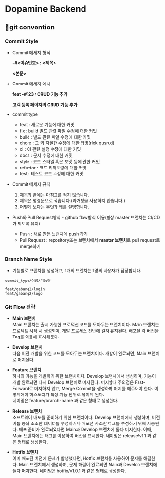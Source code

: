 # Dopamine Backend

## 🫧git convention

### Commit Style

- Commit 메세지 형식

  **<type> -#<이슈번호> : <제목>**

  **<본문>**


- Commit 메세지 예시

  **feat -#123 : CRUD 기능 추가**

  **고객 등록 페이지의 CRUD 기능 추가**

- commit type
    - feat : 새로운 기능에 대한 커밋
    - fix : build 빌드 관련 파일 수정에 대한 커밋
    - build : 빌드 관련 파일 수정에 대한 커밋
    - chore : 그 외 자잘한 수정에 대한 커밋(rlxk qusrud)
    - ci : CI 관련 설정 수정에 대한 커밋
    - docs : 문서 수정에 대한 커밋
    - style : 코드 스타일 혹은 포맷 등에 관한 커밋
    - refactor : 코드 리팩토링에 대한 커밋
    - test : 테스트 코드 수정에 대한 커밋
- Commit 메세지 규칙
    1. 제목의 끝에는 마침표를 적지 않습니다.
    2. 제목은 명령문으로 적습니다.(과거형을 사용하지 않습니다.)
    3. 어떻게 보다는 무엇과 왜를 설명합니다.
- Push와 Pull Request방식 - github flow방식 이용(항상 master 브랜치는 CI/CD가 되도록 유지)
    - Push : 새로 만든 브랜치에 push 하기
    - Pull Request : repository또는 브랜치에서 **master 브랜치**로 pull request로 merge하기

### Branch Name Style

- 기능별로 브랜치를 생성하고, 1개의 브랜치는 1명의 사용자가 담당합니다.

```
commit_type/이름/기능명

feat/gabang2/login
feat/gabang2/logo
```

### Git Flow 전략
- **Main 브랜치**   
Main 브랜치는 출시 가능한 프로덕션 코드를 모아두는 브랜치이다. Main 브랜치는 프로젝트 시작 시 생성되며, 개발 프로세스 전반에 걸쳐 유지된다. 배포된 각 버전을 Tag를 이용해 표시해둔다.

- **Develop 브랜치**   
다음 버전 개발을 위한 코드를 모아두는 브랜치이다. 개발이 완료되면, Main 브랜치로 머지된다.

- **Feature 브랜치**   
하나의 기능을 개발하기 위한 브랜치이다. Develop 브랜치에서 생성하며, 기능이 개발 완료되면 다시 Develop 브랜치로 머지된다. 머지할때 주의점은 Fast-Forward로 머지하지 않고, Merge Commit을 생성하며 머지를 해주어야 한다. 이렇게해야 히스토리가 특정 기능 단위로 묶이게 된다.   
네이밍은 feature/branch-name 과 같은 형태로 생성한다.

- **Release 브랜치**   
소프트웨어 배포를 준비하기 위한 브랜치이다. Develop 브랜치에서 생성하며, 버전 이름 등의 소소한 데이터를 수정하거나 배포전 사소한 버그를 수정하기 위해 사용된다. 배포 준비가 완료되었다면 Main과 Develop 브랜치에 둘다 머지한다. 이때, Main 브랜치에는 태그를 이용하여 버전을 표시한다.
네이밍은 release/v1.1 과 같은 형태로 생성한다.

- **Hotfix 브랜치**   
이미 배포된 버전에 문제가 발생했다면, Hotfix 브랜치를 사용하여 문제를 해결한다. Main 브랜치에서 생성하며, 문제 해결이 완료되면 Main과 Develop 브랜치에 둘다 머지한다.
네이밍은 hotfix/v1.0.1 과 같은 형태로 생성한다.
